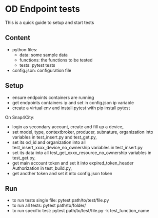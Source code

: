 
# OD Endpoint tests

This is a quick guide to setup and start tests



## Content
- python files:
    - data: some sample data
    - functions: the functions to be tested
    - tests: pytest tests
- config.json: configuration file

## Setup
- ensure endpoints containers are running
- get endpoints containers ip and set in config.json ip variable
- create a virtual env and install pytest with pip install pytest

On Snap4City:
- login as secondary account, create and fill up a device,
- set model, type, contextbroker, producer, subnature, organization into variables in test_insert.py and test_get.py,
- set its od_id and organization into all test_insert_xxxx_device_no_ownership variables in test_insert.py
- set its data into all test_get_xxxx_resource_no_ownership variables in test_get.py,
- get main account token and set it into expired_token_header Authorization in test_build.py,
- get another token and set it into config.json token

## Run
- to run tests single file: pytest path/to/test/file.py
- to run all tests: pytest path/to/folder/
- to run specific test: pytest path/to/test/file.py -k test_function_name

